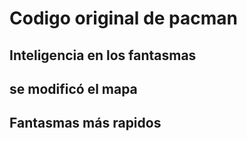 # Codigo original de pacman
## Inteligencia en los fantasmas

## se modificó el mapa
## Fantasmas más rapidos
